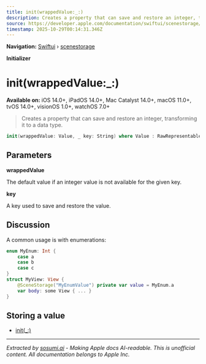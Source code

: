 ```yaml
---
title: init(wrappedValue:_:)
description: Creates a property that can save and restore an integer, transforming it to a  data type.
source: https://developer.apple.com/documentation/swiftui/scenestorage/init(wrappedvalue:_:)
timestamp: 2025-10-29T00:14:31.346Z
---
```


**Navigation:** [Swiftui](/documentation/swiftui) › [scenestorage](/documentation/swiftui/scenestorage)

**Initializer**

# init(wrappedValue:_:)

**Available on:** iOS 14.0+, iPadOS 14.0+, Mac Catalyst 14.0+, macOS 11.0+, tvOS 14.0+, visionOS 1.0+, watchOS 7.0+

> Creates a property that can save and restore an integer, transforming it to a  data type.

```swift
init(wrappedValue: Value, _ key: String) where Value : RawRepresentable, Value.RawValue == Int
```

## Parameters

**wrappedValue**

The default value if an integer value is not available for the given key.



**key**

A key used to save and restore the value.



## Discussion

A common usage is with enumerations:

```swift
enum MyEnum: Int {
    case a
    case b
    case c
}
struct MyView: View {
    @SceneStorage("MyEnumValue") private var value = MyEnum.a
    var body: some View { ... }
}
```

## Storing a value

- [init(_:)](/documentation/swiftui/scenestorage/init(_:))

---

*Extracted by [sosumi.ai](https://sosumi.ai) - Making Apple docs AI-readable.*
*This is unofficial content. All documentation belongs to Apple Inc.*
